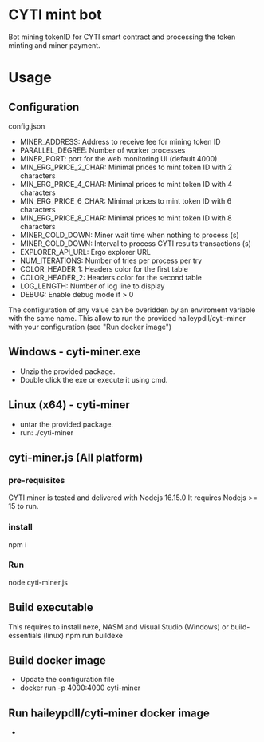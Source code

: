 # CYTI mint bot
Bot mining tokenID for CYTI smart contract and processing the token minting and miner payment.


# Usage
## Configuration
config.json
- MINER_ADDRESS: Address to receive fee for mining token ID
- PARALLEL_DEGREE: Number of worker processes
- MINER_PORT: port for the web monitoring UI (default 4000)
- MIN_ERG_PRICE_2_CHAR: Minimal prices to mint token ID with 2 characters
- MIN_ERG_PRICE_4_CHAR: Minimal prices to mint token ID with 4 characters
- MIN_ERG_PRICE_6_CHAR: Minimal prices to mint token ID with 6 characters
- MIN_ERG_PRICE_8_CHAR: Minimal prices to mint token ID with 8 characters
- MINER_COLD_DOWN: Miner wait time when nothing to process (s)
- MINER_COLD_DOWN: Interval to process CYTI results transactions (s)
- EXPLORER_API_URL: Ergo explorer URL
- NUM_ITERATIONS: Number of tries per process per try
- COLOR_HEADER_1: Headers color for the first table
- COLOR_HEADER_2: Headers color for the second table
- LOG_LENGTH: Number of log line to display
- DEBUG: Enable debug mode if > 0

The configuration of any value can be overidden by an enviroment variable with the same name.
This allow to run the provided haileypdll/cyti-miner with your configuration (see "Run docker image")

## Windows - cyti-miner.exe
- Unzip the provided package.
- Double click the exe or execute it using cmd.

## Linux (x64) - cyti-miner
- untar the provided package.
- run: ./cyti-miner

## cyti-miner.js (All platform)
### pre-requisites
CYTI miner is tested and delivered with Nodejs 16.15.0
It requires Nodejs >= 15 to run.

### install
npm i

### Run
node cyti-miner.js

## Build executable
This requires to install nexe, NASM and Visual Studio (Windows) or build-essentials (linux)
npm run buildexe

## Build docker image
- Update the configuration file
- docker run -p 4000:4000 cyti-miner 

## Run haileypdll/cyti-miner docker image
- 

